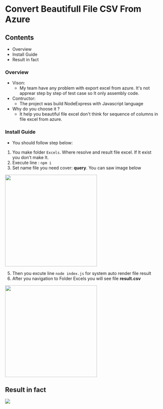 # Convert Beautifull File CSV From Azure

## Contents
* Overview
* Install Guide
* Result in fact

### Overview
- Vison:
    - My team have any problem with export excel from azure. It's not apprear step by step of test case so It only assembly code.
- Contructor:
    - The project was build NodeExpress with Javascript language
- Why do you choose it ?
    - It help you beautiful file excel don't think for sequence of columns in file excel from azure.

### Install Guide
- You should follow step below:
1. You make folder `Excels`. Where resolve and result file excel. If It exist  you don't make It.
2. Execute line : `npm i`
3. Set name file you need cover: **query**. You can saw image below
<img src="https://user-images.githubusercontent.com/31025072/67490265-2aceb900-f69d-11e9-8d96-23dfb318ff41.PNG" width="300px;" />

5. Then you excute line `node index.js` for system auto render file result
6. After you navigation to Folder Excels you will see file **result.csv**
<img src="https://user-images.githubusercontent.com/31025072/67490381-56ea3a00-f69d-11e9-88f4-756ac299509e.PNG" width="300px;" />

## Result in fact
<img src="https://user-images.githubusercontent.com/31025072/67491368-083d9f80-f69f-11e9-8cb9-0f7af36445e3.png">
